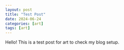```yaml
---
layout: post
title: "Test Post"
date: 2024-06-24
categories: [art]
tags: [art]
---
```


Hello! This is a test post for art to check my blog setup.
